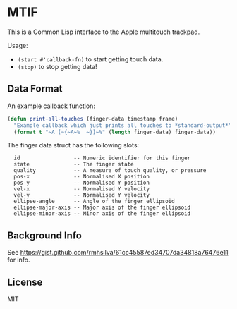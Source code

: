 # MTIF

This is a Common Lisp interface to the Apple multitouch trackpad.

Usage:
- `(start #'callback-fn)` to start getting touch data.
- `(stop)` to stop getting data!


## Data Format

An example callback function:

```lisp
(defun print-all-touches (finger-data timestamp frame)
  "Example callback which just prints all touches to *standard-output*"
  (format t "~A [~{~A~%  ~}]~%" (length finger-data) finger-data))
```

The finger data struct has the following slots:

```
  id                 -- Numeric identifier for this finger
  state              -- The finger state
  quality            -- A measure of touch quality, or pressure
  pos-x              -- Normalised X position
  pos-y              -- Normalised Y position
  vel-x              -- Normalised Y velocity
  vel-y              -- Normalised Y velocity
  ellipse-angle      -- Angle of the finger ellipsoid
  ellipse-major-axis -- Major axis of the finger ellipsoid
  ellipse-minor-axis -- Minor axis of the finger ellipsoid
```

## Background Info

See https://gist.github.com/rmhsilva/61cc45587ed34707da34818a76476e11 for info.

## License

MIT

